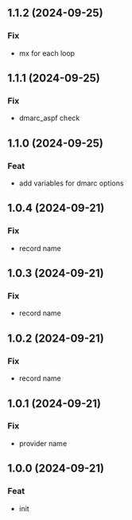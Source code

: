 
## 1.1.2 (2024-09-25)

### Fix

- mx for each loop

## 1.1.1 (2024-09-25)

### Fix

- dmarc_aspf check

## 1.1.0 (2024-09-25)

### Feat

- add variables for dmarc options

## 1.0.4 (2024-09-21)

### Fix

- record name

## 1.0.3 (2024-09-21)

### Fix

- record name

## 1.0.2 (2024-09-21)

### Fix

- record name

## 1.0.1 (2024-09-21)

### Fix

- provider name

## 1.0.0 (2024-09-21)

### Feat

- init
